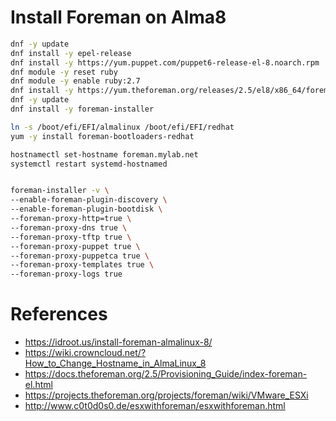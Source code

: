 # Install Foreman on Alma8

```sh
dnf -y update
dnf install -y epel-release
dnf install -y https://yum.puppet.com/puppet6-release-el-8.noarch.rpm
dnf module -y reset ruby
dnf module -y enable ruby:2.7
dnf install -y https://yum.theforeman.org/releases/2.5/el8/x86_64/foreman-release.rpm
dnf -y update
dnf install -y foreman-installer

ln -s /boot/efi/EFI/almalinux /boot/efi/EFI/redhat
yum -y install foreman-bootloaders-redhat

hostnamectl set-hostname foreman.mylab.net
systemctl restart systemd-hostnamed


foreman-installer -v \
--enable-foreman-plugin-discovery \
--enable-foreman-plugin-bootdisk \
--foreman-proxy-http=true \
--foreman-proxy-dns true \
--foreman-proxy-tftp true \
--foreman-proxy-puppet true \
--foreman-proxy-puppetca true \
--foreman-proxy-templates true \
--foreman-proxy-logs true 

```


# References
- https://idroot.us/install-foreman-almalinux-8/
- https://wiki.crowncloud.net/?How_to_Change_Hostname_in_AlmaLinux_8
- https://docs.theforeman.org/2.5/Provisioning_Guide/index-foreman-el.html
- https://projects.theforeman.org/projects/foreman/wiki/VMware_ESXi
- http://www.c0t0d0s0.de/esxwithforeman/esxwithforeman.html
